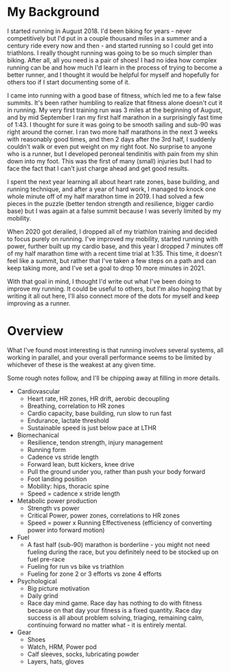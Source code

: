 # My Background

I started running in August 2018. I'd been biking for years - never competitively but I'd put in a couple thousand miles in a summer and a century ride every now and then - and started running so I could get into triathlons. I really thought running was going to be so much simpler than biking. After all, all you need is a pair of shoes! I had no idea how complex running can be and how much I'd learn in the process of trying to become a better runner, and I thought it would be helpful for myself and hopefully for others too if I start documenting some of it.

I came into running with a good base of fitness, which led me to a few false summits. It's been rather humbling to realize that fitness alone doesn't cut it in running. My very first training run was 3 miles at the beginning of August, and by mid September I ran my first half marathon in a surprisingly fast time of 1:43. I thought for sure it was going to be smooth sailing and sub-90 was right around the corner. I ran two more half marathons in the next 3 weeks with reasonably good times, and then 2 days after the 3rd half, I suddenly couldn't walk or even put weight on my right foot. No surprise to anyone who is a runner, but I developed peroneal tendinitis with pain from my shin down into my foot. This was the first of many (small) injuries but I had to face the fact that I can't just charge ahead and get good results.

I spent the next year learning all about heart rate zones, base building, and running technique, and after a year of hard work, I managed to knock one whole minute off of my half marathon time in 2019. I had solved a few pieces in the puzzle (better tendon strength and resilience, bigger cardio base) but I was again at a false summit because I was severly limited by my mobility. 

When 2020 got derailed, I dropped all of my triathlon training and decided to focus purely on running. I've improved my mobility, started running with power, further built up my cardio base, and this year I dropped 7 minutes off of my half marathon time with a recent time trial at 1:35. This time, it doesn't feel like a summit, but rather that I've taken a few steps on a path and can keep taking more, and I've set a goal to drop 10 more minutes in 2021.

With that goal in mind, I thought I'd write out what I've been doing to improve my running. It could be useful to others, but I'm also hoping that by writing it all out here, I'll also connect more of the dots for myself and keep improving as a runner.

# Overview

What I've found most interesting is that running involves several systems, all working in parallel, and your overall performance seems to be limited by whichever of these is the weakest at any given time.

Some rough notes follow, and I'll be chipping away at filling in more details.

* Cardiovascular
  * Heart rate, HR zones, HR drift, aerobic decoupling
  * Breathing, correlation to HR zones
  * Cardio capacity, base building, run slow to run fast
  * Endurance, lactate threshold
  * Sustainable speed is just below pace at LTHR
* Biomechanical
  * Resilience, tendon strength, injury management
  * Running form
  * Cadence vs stride length
  * Forward lean, butt kickers, knee drive
  * Pull the ground under you, rather than push your body forward
  * Foot landing position
  * Mobility: hips, thoracic spine
  * Speed = cadence x stride length
* Metabolic power production
  * Strength vs power
  * Critical Power, power zones, correlations to HR zones
  * Speed = power x Running Effectiveness (efficiency of converting power into forward motion)
* Fuel
  * A fast half (sub-90) marathon is borderline - you might not need fueling during the race, but you definitely need to be stocked up on fuel pre-race
  * Fueling for run vs bike vs triathlon
  * Fueling for zone 2 or 3 efforts vs zone 4 efforts
* Psychological
  * Big picture motivation
  * Daily grind
  * Race day mind game. Race day has nothing to do with fitness because on that day your fitness is a fixed quantity. Race day success is all about problem solving, triaging, remaining calm, continuing forward no matter what - it is entirely mental.
* Gear
  * Shoes
  * Watch, HRM, Power pod
  * Calf sleeves, socks, lubricating powder
  * Layers, hats, gloves
